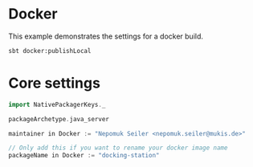 # Docker

This example demonstrates the settings for a docker build.

```bash
sbt docker:publishLocal
```

# Core settings


```scala
import NativePackagerKeys._

packageArchetype.java_server

maintainer in Docker := "Nepomuk Seiler <nepomuk.seiler@mukis.de>"

// Only add this if you want to rename your docker image name
packageName in Docker := "docking-station"
```
